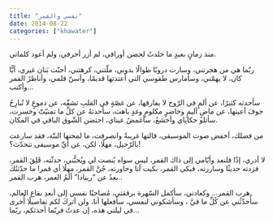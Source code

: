 ```yaml
---
title: "نفسي والقمر"
date: 2014-08-22
categories: ["khawater"]
---
```

منذ زمانٍ بعيدٍ ما خلدتُ لحضن أوراقي، لم أزر أحرفي، ولم أعود كلماتي.

ربّما هي من هجرتني، وسارت دروبًا طوالًا بدوني، ملّتني، كرهتني، أحبّت بَنان غيري، أيًّا كان، لا يهمّني، وسأمارس طقوسي التي أعتدتها قديمًا، وأسنّ قلمي، وأناظرُ القمر وأكتب…

سأحدثه كثيرًا، عن ألمٍ في الرّوح لا يفارقها، عن غصّةٍ في القلبِ تشقّه، عن دموعٍ لا تُبارِحُ جوفَ أعينها، عن ماضٍ أليمٍ وحاضرٍ مكلومٍ وغدٍ باهت، سأحدثهُ عن كلِّ ما تمنيّتّ وخسرت، سأتلو حكاياي وأخشعُ، سأغمضُ عيناي، احتضن الشّوق الباقي في المكان.

من فضلك، أخفض صوت الموسيقى، قالتها غريبةٌ وانصرفت، ما لمحتها البتّة، فقد سارعت بالرّحيل، مهلًا، لكن، عن أيِّ موسيقى تتحدّث؟!

لا أدري، إذًا فلنعد وأيّامي إلى ذاك القمر، ليس سواه يُنصت لي ويُحبُّني، حدثّته، قَلِقَ القمر، فزدته حديثًا وساررته، فبكى القمر، بكيت أنا وحاورته، جُنَّ القمر، مهلًا أي قمر! ما حدّثتُكَ بعدُ عن “رينادا” ألَمُ العمر، هرب القمر..

هرب القمر… وكعادتي، سأكمل السّهرة برفقتي، مُصاحبًا نفسي إلى أبعدِ بقاع العالم، سأُحدّثُني عن كُلِّ ما فيَّ ، وسأشكوني لنفسي، سأفعلها أنا، ولن أتركَ لكم تفاصيلًا أُخرى في ليلتي هذه، إن عدتُ فربّما أحدثكم، ربّما…

